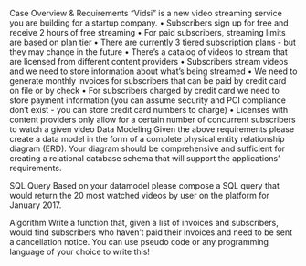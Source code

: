 Case Overview & Requirements
“Vidsi” is a new video streaming service you are building for a startup company.
	•	Subscribers sign up for free and receive 2 hours of free streaming
	•	For paid subscribers, streaming limits are based on plan tier
	•	There are currently 3 tiered subscription plans - but they may change in the future
	•	There’s a catalog of videos to stream that are licensed from different content providers
	•	Subscribers stream videos and we need to store information about what’s being streamed
	•	We need to generate monthly invoices for subscribers that can be paid by credit card on file or by check
	•	For subscribers charged by credit card we need to store payment information (you can assume security and PCI compliance don’t exist - you can store credit card numbers to charge)
	•	Licenses with content providers only allow for a certain number of concurrent subscribers to watch a given video
Data Modeling
Given the above requirements please create a data model in the form of a complete physical entity relationship diagram (ERD). Your diagram should be comprehensive and sufficient for creating a relational database schema that will support the applications’ requirements.

SQL Query
Based on your datamodel please compose a SQL query that would return the 20 most watched videos by user on the platform for January 2017.

Algorithm
Write a function that, given a list of invoices and subscribers, would find subscribers who haven’t paid their invoices and need to be sent a cancellation notice.
You can use pseudo code or any programming language of your choice to write this!
